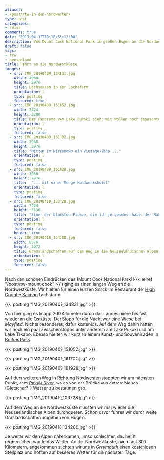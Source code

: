 ```yaml
---
aliases:
- /post/rtw-in-den-nordwesten/
type: post
categories:
- reise
comments: true
date: "2019-04-17T19:18:55+12:00"
description: Vom Mount Cook National Park im großen Bogen an die Nordwestküste der Südinsel
draft: false
tags:
- rtw
- neuseeland
title: Fahrt an die Nordwestküste
images:
  - src: IMG_20190409_134831.jpg
    width: 3968
    height: 2976
    title: Lachsessen in der Lachsfarm
    orientation: l
    type: postimg
    featured: true
  - src: IMG_20190409_151052.jpg
    width: 7424
    height: 3200
    title: Das Panorama vom Lake Pukaki sieht mit Wolken noch imposanter aus
    orientation: l
    type: postimg
    featured: false
  - src: IMG_20190409_161702.jpg
    width: 3968
    height: 2976
    title: "Mitten im Nirgendwo ein Vintage-Shop ..."
    orientation: l
    type: postimg
    featured: false
  - src: IMG_20190409_161928.jpg
    width: 3968
    height: 2976
    title:  "... mit einer Menge Handwerkskunst"
    orientation: l
    type: postimg
    featured: false
  - src: IMG_20190410_103728.jpg
    width: 7424
    height: 3136
    title: "Einer der blausten Flüsse, die ich je gesehen habe: der Rakaia River"
    orientation: l
    type: postimg
    featured: false
    header: true
  - src: IMG_20190410_134200.jpg
    width: 8576
    height: 3072
    title: Granslandschaften auf dem Weg in die Neuseeländischen Alpen
    orientation: l
    type: postimg
    featured: false
---
```


Nach den schönen Eindrücken des [Mount Cook National Park]({{< relref "/post/rtw-mount-cook" >}}) ging es einen langen Weg an die Nordwestküste. Wir hielten für einen kurzen Snack im Restaurant der [High Country Salmon](https://goo.gl/maps/hZD8dtG8qDiNgW5k8) Lachsfarm. 

{{< postimg "IMG_20190409_134831.jpg" >}}

Von hier ging es knapp 200 Kilometer durch das Landesinnere bis fast wieder an die Ostküste. Der Stopp für die Nacht war eine Wiese bei _Mayfield_. Nichts besonderes, dafür kostenlos. Auf dem Weg dahin hatten wir noch ein paar Zwischenstopps unter anderem am Lake Pukaki und am Lake Tekapo. Ebenso hielten wir kurz an einem Kunst- und Souvenirladen in [Burkes Pass](https://goo.gl/maps/xWaBFyqCj51dih3F8).

{{< postimg "IMG_20190409_151052.jpg" >}}

{{< postimg "IMG_20190409_161702.jpg" >}}

{{< postimg "IMG_20190409_161928.jpg" >}}

Auf dem weiteren Weg in Richtung Nordwesten stoppten wir am nächsten Punkt, dem [Rakaia River](https://goo.gl/maps/wWHDFaqotbzXPNF36), wo es von der Brücke aus extrem blaues (Gletscher?-) Wasser zu bestaunen gab.

{{< postimg "IMG_20190410_103728.jpg" >}}

Auf dem Weg an die Nordwestküste mussten wir mal wieder die Neuseeländischen Alpen durchqueren. Schon davor fuhren wir durch weite Graslandschaften umgeben von Hügeln.

{{< postimg "IMG_20190410_134200.jpg" >}}

Je weiter wir den Alpen näherkamen, umso schlechter, das heißt regnerischer, wurde das Wetter. An der Nordwestküste, nach fast 300 Kilometern, angekommen suchten wir uns in _Greymouth_ einen kostenlosen Stellplatz und hofften auf besseres Wetter für die nächsten Tage.
